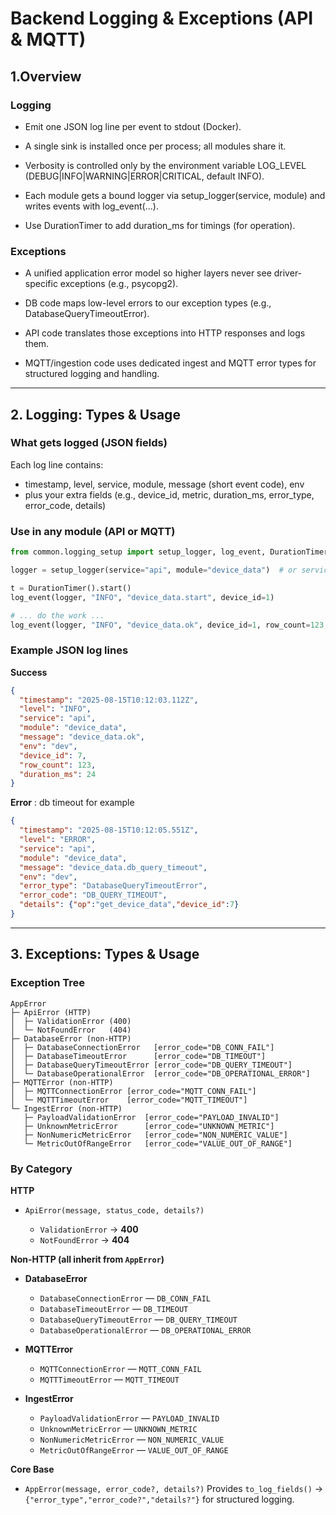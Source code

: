 # Backend Logging & Exceptions (API & MQTT)

## 1.Overview

### Logging

- Emit one JSON log line per event to stdout (Docker).

- A single sink is installed once per process; all modules share it.

- Verbosity is controlled only by the environment variable LOG_LEVEL (DEBUG|INFO|WARNING|ERROR|CRITICAL, default INFO).

- Each module gets a bound logger via setup_logger(service, module) and writes events with log_event(...).

- Use DurationTimer to add duration_ms for timings (for operation).

### Exceptions

- A unified application error model so higher layers never see driver-specific exceptions (e.g., psycopg2).

- DB code maps low-level errors to our exception types (e.g., DatabaseQueryTimeoutError).

- API code translates those exceptions into HTTP responses and logs them.

- MQTT/ingestion code uses dedicated ingest and MQTT error types for structured logging and handling.

---

## 2. Logging: Types & Usage
### What gets logged (JSON fields)

Each log line contains: 
  - timestamp, level, service, module, message (short event code), env
  - plus your extra fields (e.g., device_id, metric, duration_ms, error_type, error_code, details)

### Use in any module (API or MQTT)
```python
from common.logging_setup import setup_logger, log_event, DurationTimer

logger = setup_logger(service="api", module="device_data")  # or service="mqtt", module="ingester"

t = DurationTimer().start()
log_event(logger, "INFO", "device_data.start", device_id=1)

# ... do the work ...
log_event(logger, "INFO", "device_data.ok", device_id=1, row_count=123, duration_ms=t.stop_ms())
```

### Example JSON log lines

**Success**
```json
{
  "timestamp": "2025-08-15T10:12:03.112Z",
  "level": "INFO",
  "service": "api",
  "module": "device_data",
  "message": "device_data.ok",
  "env": "dev",
  "device_id": 7,
  "row_count": 123,
  "duration_ms": 24
}
```

**Error** : db timeout for example
```json
{
  "timestamp": "2025-08-15T10:12:05.551Z",
  "level": "ERROR",
  "service": "api",
  "module": "device_data",
  "message": "device_data.db_query_timeout",
  "env": "dev",
  "error_type": "DatabaseQueryTimeoutError",
  "error_code": "DB_QUERY_TIMEOUT",
  "details": {"op":"get_device_data","device_id":7}
}
```

---

## 3. Exceptions: Types & Usage

### Exception Tree

```
AppError
├─ ApiError (HTTP)
│  ├─ ValidationError (400)
│  └─ NotFoundError   (404)
├─ DatabaseError (non-HTTP)
│  ├─ DatabaseConnectionError   [error_code="DB_CONN_FAIL"]
│  ├─ DatabaseTimeoutError      [error_code="DB_TIMEOUT"]
│  ├─ DatabaseQueryTimeoutError [error_code="DB_QUERY_TIMEOUT"]
│  └─ DatabaseOperationalError  [error_code="DB_OPERATIONAL_ERROR"]
├─ MQTTError (non-HTTP)
│  ├─ MQTTConnectionError [error_code="MQTT_CONN_FAIL"]
│  └─ MQTTTimeoutError    [error_code="MQTT_TIMEOUT"]
└─ IngestError (non-HTTP)
   ├─ PayloadValidationError  [error_code="PAYLOAD_INVALID"]
   ├─ UnknownMetricError      [error_code="UNKNOWN_METRIC"]
   ├─ NonNumericMetricError   [error_code="NON_NUMERIC_VALUE"]
   └─ MetricOutOfRangeError   [error_code="VALUE_OUT_OF_RANGE"]
```

### By Category

**HTTP**

* `ApiError(message, status_code, details?)`

  * `ValidationError` → **400**
  * `NotFoundError` → **404**

**Non-HTTP (all inherit from `AppError`)**

* **DatabaseError**

  * `DatabaseConnectionError` — `DB_CONN_FAIL`
  * `DatabaseTimeoutError` — `DB_TIMEOUT`
  * `DatabaseQueryTimeoutError` — `DB_QUERY_TIMEOUT`
  * `DatabaseOperationalError` — `DB_OPERATIONAL_ERROR`
* **MQTTError**

  * `MQTTConnectionError` — `MQTT_CONN_FAIL`
  * `MQTTTimeoutError` — `MQTT_TIMEOUT`
* **IngestError**

  * `PayloadValidationError` — `PAYLOAD_INVALID`
  * `UnknownMetricError` — `UNKNOWN_METRIC`
  * `NonNumericMetricError` — `NON_NUMERIC_VALUE`
  * `MetricOutOfRangeError` — `VALUE_OUT_OF_RANGE`

**Core Base**

* `AppError(message, error_code?, details?)`
  Provides `to_log_fields()` → `{"error_type","error_code?","details?"}` for structured logging.




